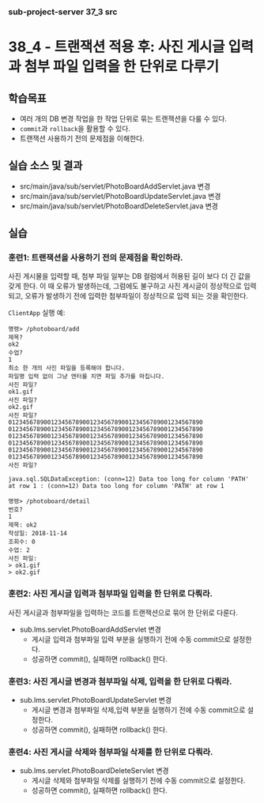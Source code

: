 ### sub-project-server 37_3 src ###

# 38_4 - 트랜잭션 적용 후: 사진 게시글 입력과 첨부 파일 입력을 한 단위로 다루기


## 학습목표

- 여러 개의 DB 변경 작업을 한 작업 단위로 묶는 트랜잭션을 다룰 수 있다.
- `commit`과 `rollback`을 활용할 수 있다.
- 트랜잭션 사용하기 전의 문제점을 이해한다.

## 실습 소스 및 결과

- src/main/java/sub/servlet/PhotoBoardAddServlet.java 변경
- src/main/java/sub/servlet/PhotoBoardUpdateServlet.java 변경
- src/main/java/sub/servlet/PhotoBoardDeleteServlet.java 변경

## 실습  

### 훈련1: 트랜잭션을 사용하기 전의 문제점을 확인하라.

사진 게시물을 입력할 때, 
첨부 파일 일부는 DB 컬럼에서 허용된 길이 보다 더 긴 값을 갖게 한다.
이 때 오류가 발생하는데, 그럼에도 불구하고 사진 게시글이 정상적으로 입력되고,
오류가 발생하기 전에 입력한 첨부파일이 정상적으로 입력 되는 것을 확인한다.

`ClientApp` 실행 예:
```
명령> /photoboard/add
제목?
ok2
수업?
1
최소 한 개의 사진 파일을 등록해야 합니다.
파일명 입력 없이 그냥 엔터를 치면 파일 추가를 마칩니다.
사진 파일?
ok1.gif
사진 파일?
ok2.gif
사진 파일?
0123456789001234567890012345678900123456789001234567890
0123456789001234567890012345678900123456789001234567890
0123456789001234567890012345678900123456789001234567890
0123456789001234567890012345678900123456789001234567890
0123456789001234567890012345678900123456789001234567890
0123456789001234567890012345678900123456789001234567890
사진 파일?

java.sql.SQLDataException: (conn=12) Data too long for column 'PATH' at row 1 : (conn=12) Data too long for column 'PATH' at row 1

명령> /photoboard/detail
번호?
1
제목: ok2
작성일: 2018-11-14
조회수: 0
수업: 2
사진 파일:
> ok1.gif
> ok2.gif
```

### 훈련2: 사진 게시글 입력과 첨부파일 입력을 한 단위로 다뤄라. 

사진 게시글과 첨부파일을 입력하는 코드를 트랜잭션으로 묶어 한 단위로 다룬다.

- sub.lms.servlet.PhotoBoardAddServlet 변경
  - 게시글 입력과 첨부파일 입력 부분을 실행하기 전에 수동 commit으로 설정한다.
  - 성공하면 commit(), 실패하면 rollback() 한다.
  
### 훈련3: 사진 게시글 변경과 첨부파일 삭제, 입력을 한 단위로 다뤄라. 

- sub.lms.servlet.PhotoBoardUpdateServlet 변경
  - 게시글 변경과 첨부파일 삭제,입력 부분을 실행하기 전에 수동 commit으로 설정한다.
  - 성공하면 commit(), 실패하면 rollback() 한다.

### 훈련4: 사진 게시글 삭제와 첨부파일 삭제를 한 단위로 다뤄라. 

- sub.lms.servlet.PhotoBoardDeleteServlet 변경
  - 게시글 삭제와 첨부파일 삭제를 실행하기 전에 수동 commit으로 설정한다.
  - 성공하면 commit(), 실패하면 rollback() 한다.
  
